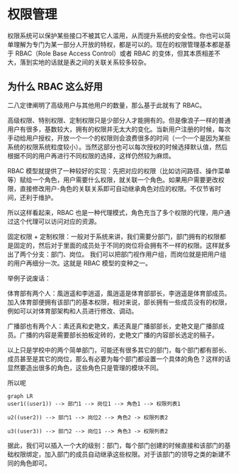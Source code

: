 # 权限管理

权限系统可以保护某些接口不被其它人滥用，从而提升系统的安全性。你也可以简单理解为专门为某一部分人开放的特权，都是可以的。现在的权限管理基本都是基于
RBAC（Role Base Access Control）或者 RBAC 的变体，但其本质相差不大，落到实地的话就是表之间的关联关系较多较杂。

## 为什么 RBAC 这么好用

二八定律阐明了高级用户与其他用户的数量，那么基于此就有了 RBAC。

高级权限、特别权限、定制权限只是少部分人才能拥有的。但是像浪子一样的普通用户有很多，基数较大，拥有的权限并无太大的变化。当新用户注册的时候，每次手动给用户授权，开放一个一个的权限则会浪费很多的时间（一个一个是因为某些系统的权限系统粒度较小）。当然这部分也可以每次授权的时候选择默认值，然后根据不同的用户再进行不同权限的选择，这样仍然较为麻烦。

RBAC 模型就提供了一种较好的实现：先把对应的权限（比如访问路径、操作菜单等）赋给一个角色，用户需要什么权限，就关联一个角色。如果用户需要更改权限，直接修改用户-角色的关联关系即可自动继承角色对应的权限。不仅节省时间，还利于维护。

所以这样看起来，RBAC 也是一种代理模式，角色充当了多个权限的代理，用户通过这个代理可以访问对应的资源。

固定权限 + 定制权限：一般对于系统来讲，我们需要分部门，部门拥有的权限都是固定的，然后对于里面的成员处于不同的岗位将会拥有不一样的权限。这样就多出了两个分支：部门、岗位。
我们可以把部门视作用户组，而岗位就是把用户组的用户再细分一次。这就是 RBAC 模型的变种之一。

举例子说废话：

体育部有两个人：風逍遥和李逍遥，風逍遥是体育部部长，李逍遥是体育部成员。加入体育部便拥有该部门的基本权限，相对来说，部长拥有一些成员没有的权限，例如可以对体育部架构和人员进行修改、调动。

广播部也有两个人：素还真和史艳文，素还真是广播部部长，史艳文是广播部成员。广播的内容是需要部长拍板定砖的，史艳文广播的内容部长选定的稿子。

以上只是学校中的两个简单部门，可能还有很多其它的部门，每个部门都有部长、成员甚至是其它的岗位，那么有必要为每个部门都设置一个具体的角色？这样的话显然要造出很多的角色，这些角色只是管理的模块不同。

所以呢

```mermaid
graph LR
user1((user1)) --> 部门1 --> 岗位1 --> 角色1 --> 权限列表1

u2((user2)) --> 部门1 --> 岗位2 --> 角色2 -> 权限列表2

u3((user3)) --> 部门2 --> 岗位1 --> 角色3 -> 权限列表2
```

据此，我们可以插入一个大的级别：部门，每个部门创建的时候直接和该部门的基础权限绑定，加入部门的成员自动继承这些权限。对于该部门的领导之类的新建不同的角色即可。
